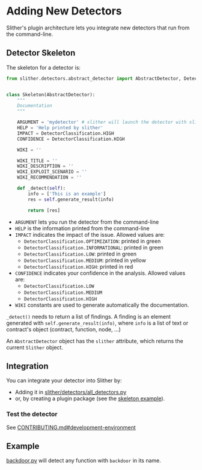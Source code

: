 # Adding New Detectors

Slither's plugin architecture lets you integrate new detectors that run from the command-line.

## Detector Skeleton

The skeleton for a detector is:

```python
from slither.detectors.abstract_detector import AbstractDetector, DetectorClassification


class Skeleton(AbstractDetector):
    """
    Documentation
    """

    ARGUMENT = 'mydetector' # slither will launch the detector with slither.py --detect mydetector
    HELP = 'Help printed by slither'
    IMPACT = DetectorClassification.HIGH
    CONFIDENCE = DetectorClassification.HIGH

    WIKI = ''

    WIKI_TITLE = ''
    WIKI_DESCRIPTION = ''
    WIKI_EXPLOIT_SCENARIO = ''
    WIKI_RECOMMENDATION = ''

    def _detect(self):
        info = ['This is an example']
        res = self.generate_result(info)

        return [res]
```

- `ARGUMENT` lets you run the detector from the command-line
- `HELP` is the information printed from the command-line
- `IMPACT` indicates the impact of the issue. Allowed values are:
  - `DetectorClassification.OPTIMIZATION`: printed in green
  - `DetectorClassification.INFORMATIONAL`: printed in green
  - `DetectorClassification.LOW`: printed in green
  - `DetectorClassification.MEDIUM`: printed in yellow
  - `DetectorClassification.HIGH`: printed in red
- `CONFIDENCE` indicates your confidence in the analysis. Allowed values are:
  - `DetectorClassification.LOW`
  - `DetectorClassification.MEDIUM`
  - `DetectorClassification.HIGH`
- `WIKI` constants are used to generate automatically the documentation.

`_detect()` needs to return a list of findings. A finding is an element generated with `self.generate_result(info)`, where `info` is a list of text or contract's object (contract, function, node, ...)

An `AbstractDetector` object has the `slither` attribute, which returns the current `Slither` object.

## Integration

You can integrate your detector into Slither by:

- Adding it in [slither/detectors/all_detectors.py](https://github.com/trailofbits/slither/blob/ae7c410938b616d993e6c27678f6e48d9a4d7dd6/slither/detectors/all_detectors.py)
- or, by creating a plugin package (see the [skeleton example](https://github.com/trailofbits/slither/tree/ae7c410938b616d993e6c27678f6e48d9a4d7dd6/plugin_example)).

### Test the detector

See [CONTRIBUTING.md#development-environment](https://github.com/crytic/slither/blob/master/CONTRIBUTING.md#development-environment)

## Example

[backdoor.py](https://github.com/crytic/slither/blob/ae7c410938b616d993e6c27678f6e48d9a4d7dd6/slither/detectors/examples/backdoor.py) will detect any function with `backdoor` in its name.
